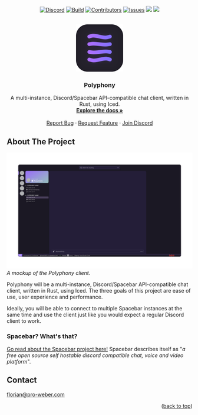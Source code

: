 <a name="readme-top"></a>

<div align="center">

[![Discord]][Discord-invite]
[![Build][build-shield]][build-url]
[![Contributors][contributors-shield]][contributors-url]
[![Issues][issues-shield]][issues-url]
<img src="https://img.shields.io/badge/0.10-blue?logo=iced">
<img src="https://img.shields.io/static/v1?label=Status&message=Early%20Development&color=blue">

</div>

<!-- PROJECT LOGO -->
<br />
<div align="center">
  <a href="https://github.com/polyphony-chat/polyphony">
    <img src="https://github.com/polyphony-chat/design/blob/main/branding/polyphony-2-4.png?raw=true" alt="Logo" width="128" height="128">
  </a>

<h3 align="center">Polyphony</h3>

  <p align="center">
    A multi-instance, Discord/Spacebar API-compatible chat client, written in Rust, using Iced.
    <br />
    <a href="https://github.com/polyphony-chat/polyphony"><strong>Explore the docs »</strong></a>
    <br />
    <br />
    <a href="https://github.com/polyphony-chat/polyphony/issues">Report Bug</a>
    ·
    <a href="https://github.com/polyphony-chat/polyphony/issues">Request Feature</a>
    ·
    <a href="https://discord.gg/8tKSC8wzDq">Join Discord</a>
  </p>
</div>

<!-- ABOUT THE PROJECT -->

## About The Project

![Product Mockup](https://raw.githubusercontent.com/polyphony-chat/design/main/ui/client-mockup-draft-neo.png)
<cite>_A mockup of the Polyphony client._</cite>

Polyphony will be a multi-instance, Discord/Spacebar API-compatible chat client, written in Rust, using Iced. The three goals of this project are ease of use, user experience and performance.

Ideally, you will be able to connect to multiple Spacebar instances at the same time and use the client just like you would expect a regular Discord client to work.

### Spacebar? What's that?

[Go read about the Spacebar project here!](https://github.com/spacebarchat) Spacebar describes itself as "_a free _open source _self hostable_ discord compatible_ chat, voice and video platform_".


## Contact

florian@pro-weber.com


<p align="right">(<a href="#readme-top">back to top</a>)</p>

[build-shield]: https://img.shields.io/github/actions/workflow/status/polyphony-chat/polyphony/rust.yml?style=flat
[build-url]: https://github.com/polyphony-chat/polyphony/blob/main/.github/workflows/rust.yml
[contributors-shield]: https://img.shields.io/github/contributors/polyphony-chat/polyphony.svg?style=flat
[contributors-url]: https://github.com/polyphony-chat/polyphony/graphs/contributors
[forks-shield]: https://img.shields.io/github/forks/polyphony-chat/polyphony.svg?style=flat
[forks-url]: https://github.com/polyphony-chat/polyphony/network/members
[stars-shield]: https://img.shields.io/github/stars/polyphony-chat/polyphony.svg?style=flat
[stars-url]: https://github.com/polyphony-chat/polyphony/stargazers
[issues-shield]: https://img.shields.io/github/issues/polyphony-chat/polyphony.svg?style=flat
[issues-url]: https://github.com/polyphony-chat/polyphony/issues
[license-shield]: https://img.shields.io/github/license/polyphony-chat/polyphony.svg?style=flat
[license-url]: https://github.com/polyphony-chat/polyphony/blob/master/LICENSE
[svelte.dev]: https://img.shields.io/badge/Svelte-4A4A55?style=plastic&logo=svelte&logoColor=FF3E00
[svelte-url]: https://svelte.dev/
[rust]: https://img.shields.io/badge/Rust-orange?style=flat&logo=rust
[rust-url]: https://www.rust-lang.org/
[typescript]: https://img.shields.io/badge/TypeScript-blue?style=plastic&logo=typescript&logoColor=FFFFFF
[typescript-url]: https://www.typescriptlang.org/
[Discord]: https://dcbadge.vercel.app/api/server/m3FpcapGDD?style=flat
[Discord-invite]: https://discord.com/invite/m3FpcapGDD
